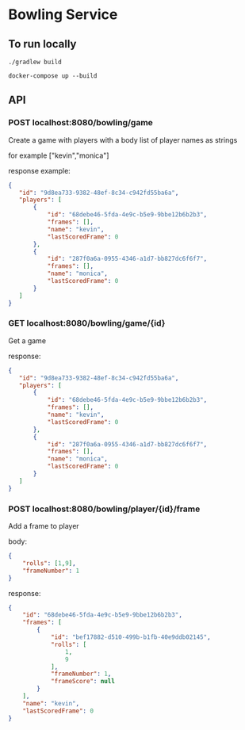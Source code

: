 # Bowling Service

## To run locally
```
./gradlew build
```
```
docker-compose up --build
```

## API
### POST localhost:8080/bowling/game
Create a game with players with a body list of player names as strings

for example ["kevin","monica"]

response example: 
```json
{
   "id": "9d8ea733-9382-48ef-8c34-c942fd55ba6a",
   "players": [
       {
           "id": "68debe46-5fda-4e9c-b5e9-9bbe12b6b2b3",
           "frames": [],
           "name": "kevin",
           "lastScoredFrame": 0
       },
       {
           "id": "287f0a6a-0955-4346-a1d7-bb827dc6f6f7",
           "frames": [],
           "name": "monica",
           "lastScoredFrame": 0
       }
   ]
}
```

### GET localhost:8080/bowling/game/{id}
Get a game

response:
```json
{
   "id": "9d8ea733-9382-48ef-8c34-c942fd55ba6a",
   "players": [
       {
           "id": "68debe46-5fda-4e9c-b5e9-9bbe12b6b2b3",
           "frames": [],
           "name": "kevin",
           "lastScoredFrame": 0
       },
       {
           "id": "287f0a6a-0955-4346-a1d7-bb827dc6f6f7",
           "frames": [],
           "name": "monica",
           "lastScoredFrame": 0
       }
   ]
}
```

### POST localhost:8080/bowling/player/{id}/frame
Add a frame to player

body:
```json
{
	"rolls": [1,9],
	"frameNumber": 1
}
```

response:
```json
{
    "id": "68debe46-5fda-4e9c-b5e9-9bbe12b6b2b3",
    "frames": [
        {
            "id": "bef17882-d510-499b-b1fb-40e9ddb02145",
            "rolls": [
                1,
                9
            ],
            "frameNumber": 1,
            "frameScore": null
        }
    ],
    "name": "kevin",
    "lastScoredFrame": 0
}
```